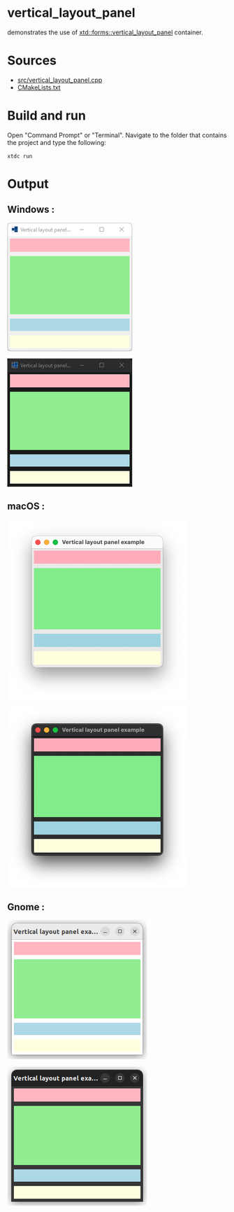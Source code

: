 # vertical_layout_panel

demonstrates the use of [xtd::forms::vertical_layout_panel](../../../../src/xtd.forms/include/xtd/forms/vertical_layout_panel.h) container.

# Sources

* [src/vertical_layout_panel.cpp](src/vertical_layout_panel.cpp)
* [CMakeLists.txt](CMakeLists.txt)

# Build and run

Open "Command Prompt" or "Terminal". Navigate to the folder that contains the project and type the following:

```shell
xtdc run
```

# Output

## Windows :

![Screenshot](../../../../docs/pictures/examples/vertical_layout_panel_w.png)

![Screenshot](../../../../docs/pictures/examples/vertical_layout_panel_wd.png)

## macOS :

![Screenshot](../../../../docs/pictures/examples/vertical_layout_panel_m.png)

![Screenshot](../../../../docs/pictures/examples/vertical_layout_panel_md.png)

## Gnome :

![Screenshot](../../../../docs/pictures/examples/vertical_layout_panel_g.png)

![Screenshot](../../../../docs/pictures/examples/vertical_layout_panel_gd.png)
